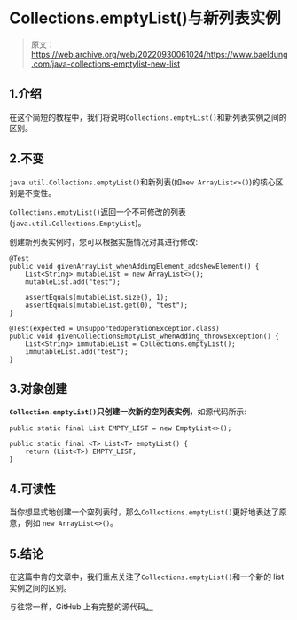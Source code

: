 # Collections.emptyList()与新列表实例

> 原文：<https://web.archive.org/web/20220930061024/https://www.baeldung.com/java-collections-emptylist-new-list>

## 1.介绍

在这个简短的教程中，我们将说明`Collections.emptyList()`和新列表实例之间的区别。

## 2.不变

`java.util.Collections.emptyList()`和新列表(如`new ArrayList<>()`)的核心区别是不变性。

`Collections.emptyList()`返回一个不可修改的列表(`java.util.Collections.EmptyList`)。

创建新列表实例时，您可以根据实施情况对其进行修改:

```
@Test
public void givenArrayList_whenAddingElement_addsNewElement() {	 	 
    List<String> mutableList = new ArrayList<>();	 	 
    mutableList.add("test");	 	 

    assertEquals(mutableList.size(), 1);	 	 
    assertEquals(mutableList.get(0), "test");	 	 
}

@Test(expected = UnsupportedOperationException.class)	 	 
public void givenCollectionsEmptyList_whenAdding_throwsException() {	 	 
    List<String> immutableList = Collections.emptyList();	 	 
    immutableList.add("test");	 	 
}
```

## 3.对象创建

**`Collection.emptyList()`只创建一次新的空列表实例**，如源代码所示:

```
public static final List EMPTY_LIST = new EmptyList<>();

public static final <T> List<T> emptyList() {
    return (List<T>) EMPTY_LIST;
}
```

## 4.可读性

当你想显式地创建一个空列表时，那么`Collections.emptyList()`更好地表达了原意，例如 `new ArrayList<>()`。

## 5.结论

在这篇中肯的文章中，我们重点关注了`Collections.emptyList()`和一个新的 list 实例之间的区别。

与往常一样，GitHub 上有完整的源代码[。](https://web.archive.org/web/20220801225348/https://github.com/eugenp/tutorials/tree/master/core-java-modules/core-java-collections-list-3)